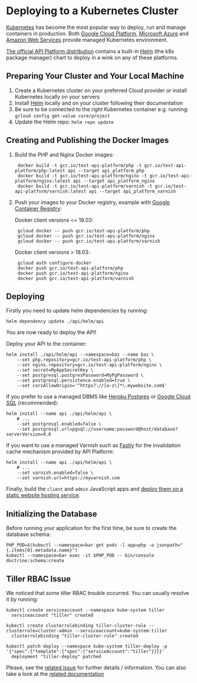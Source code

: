 # Deploying to a Kubernetes Cluster

[Kubernetes](https://kubernetes.io/) has become the most popular way to deploy, run and manage containers in production. Both [Google Cloud Platform](https://cloud.google.com/kubernetes-engine/), [Microsoft Azure](https://azure.microsoft.com/en-us/services/container-service/kubernetes/) and [Amazon Web Services](https://aws.amazon.com/eks/) provide managed Kubernetes environment.

[The official API Platform distribution](../distribution/index.md) contains a built-in [Helm](https://helm.sh/) \(the k8s package manager\) chart to deploy in a wink on any of these platforms.

## Preparing Your Cluster and Your Local Machine

1. Create a Kubernetes cluster on your preferred Cloud provider or install Kubernetes locally on your servers
2. Install [Helm](https://helm.sh/) locally and on your cluster following their documentation
3. Be sure to be connected to the right Kubernetes container e.g. running: `gcloud config get-value core/project`
4. Update the Helm repo: `helm repo update`

## Creating and Publishing the Docker Images

1. Build the PHP and Nginx Docker images:

   ```text
    docker build -t gcr.io/test-api-platform/php -t gcr.io/test-api-platform/php:latest api --target api_platform_php
    docker build -t gcr.io/test-api-platform/nginx -t gcr.io/test-api-platform/nginx:latest api --target api_platform_nginx
    docker build -t gcr.io/test-api-platform/varnish -t gcr.io/test-api-platform/varnish:latest api --target api_platform_varnish
   ```

2. Push your images to your Docker registry, example with [Google Container Registry](https://cloud.google.com/container-registry/):

   Docker client versions &lt;= 18.03:

   ```text
    gcloud docker -- push gcr.io/test-api-platform/php
    gcloud docker -- push gcr.io/test-api-platform/nginx
    gcloud docker -- push gcr.io/test-api-platform/varnish
   ```

   Docker client versions &gt; 18.03:

   ```text
    gcloud auth configure-docker
    docker push gcr.io/test-api-platform/php
    docker push gcr.io/test-api-platform/nginx
    docker push gcr.io/test-api-platform/varnish
   ```

## Deploying

Firstly you need to update helm dependencies by running:

```text
helm dependency update ./api/helm/api
```

You are now ready to deploy the API!

Deploy your API to the container:

```text
helm install ./api/helm/api --namespace=baz --name baz \
    --set php.repository=gcr.io/test-api-platform/php \
    --set nginx.repository=gcr.io/test-api-platform/nginx \
    --set secret=MyAppSecretKey \
    --set postgresql.postgresPassword=MyPgPassword \
    --set postgresql.persistence.enabled=true \
    --set corsAllowOrigin='^https?://[a-z\]*\.mywebsite.com$'
```

If you prefer to use a managed DBMS like [Heroku Postgres](https://www.heroku.com/postgres) or [Google Cloud SQL](https://cloud.google.com/sql/docs/postgres/) \(recommended\):

```text
helm install --name api ./api/helm/api \
    # ...
    --set postgresql.enabled=false \
    --set postgresql.url=pgsql://username:password@host/database?serverVersion=9.6
```

If you want to use a managed Varnish such as [Fastly](https://www.fastly.com) for the invalidation cache mechanism provided by API Platform:

```text
helm install --name api ./api/helm/api \
    # ...
    --set varnish.enabled=false \
    --set varnish.url=https://myvarnish.com
```

Finally, build the `client` and `admin` JavaScript apps and [deploy them on a static website hosting service](https://github.com/facebookincubator/create-react-app/blob/master/packages/react-scripts/template/README.md#deployment).

## Initializing the Database

Before running your application for the first time, be sure to create the database schema:

```text
PHP_POD=$(kubectl --namespace=bar get pods -l app=php -o jsonpath="{.items[0].metadata.name}")
kubectl --namespace=bar exec -it $PHP_POD -- bin/console doctrine:schema:create
```

## Tiller RBAC Issue

We noticed that some tiller RBAC trouble occurred. You can usually resolve it by running:

```text
kubectl create serviceaccount --namespace kube-system tiller
  serviceaccount "tiller" created

kubectl create clusterrolebinding tiller-cluster-rule --clusterrole=cluster-admin --serviceaccount=kube-system:tiller
  clusterrolebinding "tiller-cluster-rule" created

kubectl patch deploy --namespace kube-system tiller-deploy -p '{"spec":{"template":{"spec":{"serviceAccount":"tiller"}}}}'
  deployment "tiller-deploy" patched
```

Please, see the [related issue](https://github.com/kubernetes/helm/issues/3130) for further details / information. You can also take a look at the [related documentation](https://github.com/kubernetes/helm/blob/master/docs/rbac.md)

